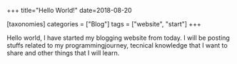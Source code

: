 +++
title="Hello World!"
date=2018-08-20

[taxonomies]
categories = ["Blog"]
tags = ["website", "start"]
+++

Hello world, I have started my blogging website from today. I will be posting stuffs related to my programmingjourney, tecnical knowledge that I want to share and other things that I will learn.
